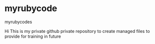 # myrubycode
myrubycodes


Hi
This is my private github private repository to create managed files to provide for training in future
